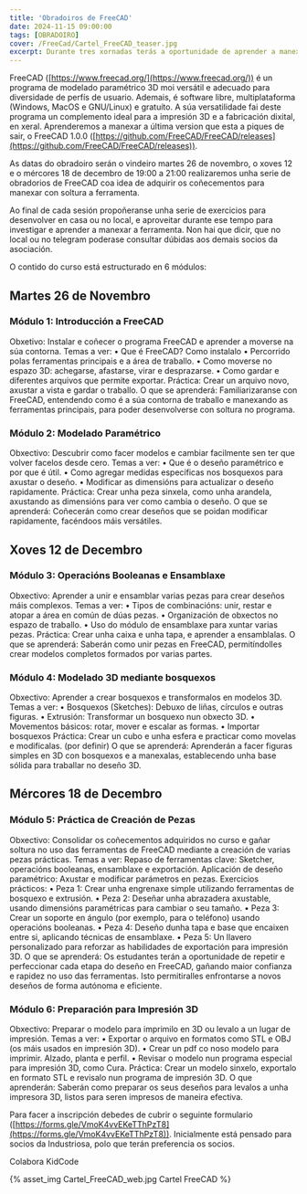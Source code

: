 ```yaml
---
title: 'Obradoiros de FreeCAD'
date: 2024-11-15 09:00:00
tags: [OBRADOIRO]
cover: /FreeCad/Cartel_FreeCAD_teaser.jpg
excerpt: Durante tres xornadas terás a oportunidade de aprender a manexar o programa CAD libre, cada día máis potente.
---
```


FreeCAD ([https://www.freecad.org/](https://www.freecad.org/)) é un programa de modelado paramétrico 3D moi versátil e adecuado para diversidade de perfís de usuario. Ademais, é software libre, multiplataforma (Windows, MacOS e GNU/Linux) e gratuíto. A súa versatilidade fai deste programa un complemento ideal para a impresión 3D e a fabricación dixital, en xeral. Aprenderemos a manexar a última version que esta a piques de sair, o FreeCAD 1.0.0 ([https://github.com/FreeCAD/FreeCAD/releases](https://github.com/FreeCAD/FreeCAD/releases)).

As datas do obradoiro serán o vindeiro martes 26 de novembro, o xoves 12 e o mércores 18 de decembro de 19:00 a 21:00 realizaremos unha serie de obradorios de FreeCAD coa idea de adquirir os coñecementos para manexar con soltura a ferramenta. 

Ao final de cada sesión propoñeranse unha serie de exercicios para desenvolver en casa ou no local, e aproveitar durante ese tempo para investigar e aprender a manexar a ferramenta. Non hai que dicir, que no local ou no telegram poderase consultar dúbidas aos demais socios da asociación.

O contido do curso está estructurado en 6 módulos:

<h2><b>Martes 26 de Novembro</b></h2>

<h3><b>Módulo 1: Introducción a FreeCAD</b></h3>

Obxetivo: Instalar e coñecer o programa FreeCAD e aprender a moverse na
súa contorna.
Temas a ver:
• Que é FreeCAD? Como instalalo
• Percorrido polas ferramentas principais e a área de traballo.
• Como moverse no espazo 3D: achegarse, afastarse, virar e desprazarse.
• Como gardar e diferentes arquivos que permite exportar.
Práctica: Crear un arquivo novo, axustar a vista e gardar o traballo.
O que se aprenderá: Familiarizaranse con FreeCAD, entendendo como é a súa contorna de traballo e manexando as ferramentas principais, para poder desenvolverse con soltura no programa.


<h3><b>Módulo 2: Modelado Paramétrico</b></h3>

Obxectivo: Descubrir como facer modelos e cambiar facilmente sen ter que volver facelos
 desde cero.
Temas a ver:
• Que é o deseño paramétrico e por que é útil.
• Como agregar medidas específicas nos bosquexos para axustar o deseño.
• Modificar as dimensións para actualizar o deseño rapidamente.
Práctica: Crear unha peza sinxela, como unha arandela, axustando as dimensións para ver como cambia o deseño. 
O que se aprenderá: Coñecerán como crear deseños que se poidan modificar rapidamente, facéndoos máis versátiles.


<h2><b>Xoves 12 de Decembro</b></h2>

<h3><b>Módulo 3: Operacións Booleanas e Ensamblaxe</b></h3>

Obxectivo: Aprender a unir e ensamblar varias pezas para crear deseños máis
complexos.
Temas a ver:
• Tipos de combinacións: unir, restar e atopar a área en común de dúas pezas.
• Organización de obxectos no espazo de traballo.
• Uso do módulo de ensamblaxe para xuntar varias pezas.
Práctica: Crear unha caixa e unha tapa, e aprender a ensamblalas.
O que se aprenderá: Saberán como unir pezas en FreeCAD, permitíndolles crear
modelos completos formados por varias partes.


<h3><b>Módulo 4: Modelado 3D mediante bosquexos</b></h3>

Obxectivo: Aprender a crear bosquexos e transformalos en modelos 3D.
Temas a ver:
• Bosquexos (Sketches): Debuxo de liñas, círculos e outras figuras.
• Extrusión: Transformar un bosquexo nun obxecto 3D.
• Movementos básicos: rotar, mover e escalar as formas.
• Importar bosquexos
Práctica: Crear un cubo e unha esfera e practicar como movelas e modificalas. (por definir)
O que se aprenderá: Aprenderán a facer figuras simples en 3D con bosquexos e a manexalas, establecendo unha base sólida para traballar no deseño 3D.


<h2><b>Mércores 18 de Decembro</b></h2>

<h3><b>Módulo 5: Práctica de Creación de Pezas</b></h3>

Obxectivo: Consolidar os coñecementos adquiridos no curso e gañar soltura no uso das ferramentas de FreeCAD mediante a creación de varias pezas prácticas.
Temas a ver:
 Repaso de ferramentas clave: Sketcher, operacións booleanas, ensamblaxe e exportación.
Aplicación de deseño paramétrico: Axustar e modificar parámetros en pezas.
Exercicios prácticos:
• Peza 1: Crear unha engrenaxe simple utilizando ferramentas de bosquexo e extrusión.
• Peza 2: Deseñar unha abrazadera axustable, usando dimensións paramétricas para cambiar o seu tamaño.
• Peza 3: Crear un soporte en ángulo (por exemplo, para o teléfono) usando operacións booleanas.
• Peza 4: Deseño dunha tapa e base que encaixen entre si, aplicando técnicas de ensamblaxe.
• Peza 5: Un llavero personalizado para reforzar as habilidades de exportación para impresión 3D.
O que se aprenderá: Os estudantes terán a oportunidade de repetir e perfeccionar cada etapa do deseño en FreeCAD, gañando maior confianza e rapidez no uso das ferramentas. Isto permitiralles enfrontarse a novos deseños de forma autónoma e eficiente.


<h3><b>Módulo 6: Preparación para Impresión 3D</b></h3>

Obxectivo: Preparar o modelo para imprimilo en 3D ou levalo a un lugar de impresión.
Temas a ver:
• Exportar o arquivo en formatos como STL e OBJ (os máis usados en impresión 3D).
• Crear un pdf co noso modelo para imprimir. Alzado, planta e perfil.
• Revisar o modelo nun programa especial para impresión 3D, como Cura.
Práctica: Crear un modelo sinxelo, exportalo en formato STL e revisalo nun programa de impresión 3D.
O que aprenderán: Saberán como preparar os seus deseños para levalos a unha impresora 3D, listos para seren impresos de maneira efectiva.


Para facer a inscripción debedes de cubrir o seguinte formulario ([https://forms.gle/VmoK4vvEKeTThPzT8](https://forms.gle/VmoK4vvEKeTThPzT8)). Inicialmente está pensado para socios da Industriosa, polo que terán preferencia os socios.

Colabora KidCode

{% asset_img Cartel_FreeCAD_web.jpg Cartel FreeCAD %}
